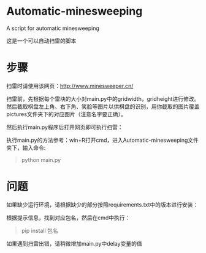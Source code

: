 # Automatic-minesweeping
A script for automatic minesweeping

这是一个可以自动扫雷的脚本

# 步骤

扫雷时请使用该网页：http://www.minesweeper.cn/

扫雷前，先根据每个雷块的大小对main.py中的gridwidth，gridheight进行修改。然后截取棋盘左上角、右下角、笑脸等图片以供棋盘的识别，用你截取的图片覆盖pictures文件夹下的对应图片（注意名字要正确）。

然后执行main.py程序后打开网页即可执行扫雷：

执行main.py的方法参考：win+R打开cmd，进入Automatic-minesweeping文件夹下，输入命令:

>python main.py


# 问题

如果缺少运行环境，请根据缺少的部分按照requirements.txt中的版本进行安装：

根据提示信息，找到对应包名，然后在cmd中执行：

>pip install 包名

如果遇到扫雷出错，请稍微增加main.py中delay变量的值
